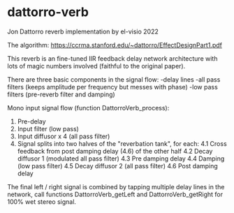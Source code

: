 # dattorro-verb
Jon Dattorro reverb implementation
by el-visio 2022

The algorithm: https://ccrma.stanford.edu/~dattorro/EffectDesignPart1.pdf

This reverb is an fine-tuned IIR feedback delay network architecture
with lots of magic numbers involved (faithful to the original paper).

There are three basic components in the signal flow:
-delay lines
-all pass filters (keeps amplitude per frequency but messes with phase)
-low pass filters (pre-reverb filter and damping)

Mono input signal flow (function DattorroVerb_process):
1. Pre-delay
2. Input filter (low pass)
3. Input diffusor x 4 (all pass filter)
4. Signal splits into two halves of the "reverbation tank", for each:
   4.1 Cross feedback from post damping delay (4.6) of the other half
   4.2 Decay diffusor 1 (modulated all pass filter)
   4.3 Pre damping delay
   4.4 Damping (low pass filter)
   4.5 Decay diffusor 2 (all pass filter)
   4.6 Post damping delay

The final left / right signal is combined by tapping multiple
delay lines in the network, call functions DattorroVerb_getLeft 
and DattorroVerb_getRight for 100% wet stereo signal. 
